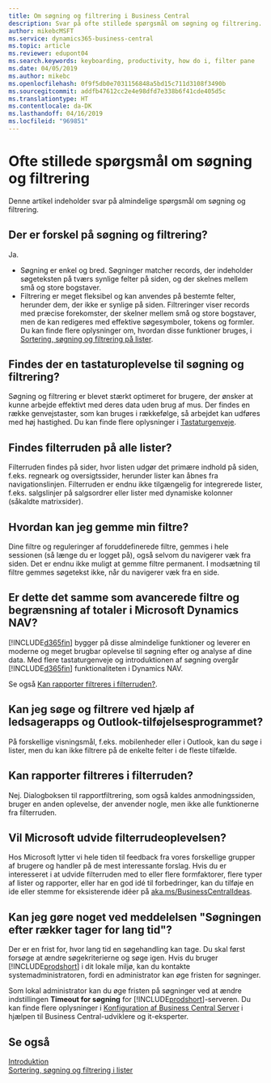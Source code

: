 ```yaml
---
title: Om søgning og filtrering i Business Central
description: Svar på ofte stillede spørgsmål om søgning og filtrering.
author: mikebcMSFT
ms.service: dynamics365-business-central
ms.topic: article
ms.reviewer: edupont04
ms.search.keywords: keyboarding, productivity, how do i, filter pane
ms.date: 04/05/2019
ms.author: mikebc
ms.openlocfilehash: 0f9f5db0e7031156848a5bd15c711d3108f3490b
ms.sourcegitcommit: addfb47612cc2e4e98dfd7e338b6f41cde405d5c
ms.translationtype: HT
ms.contentlocale: da-DK
ms.lasthandoff: 04/16/2019
ms.locfileid: "969851"
---
```

# <a name="searching-and-filtering-faq"></a>Ofte stillede spørgsmål om søgning og filtrering
Denne artikel indeholder svar på almindelige spørgsmål om søgning og filtrering.

## <a name="is-there-a-difference-between-searching-and-filtering"></a>Der er forskel på søgning og filtrering?
Ja.
- Søgning er enkel og bred. Søgninger matcher records, der indeholder søgeteksten på tværs synlige felter på siden, og der skelnes mellem små og store bogstaver.
- Filtrering er meget fleksibel og kan anvendes på bestemte felter, herunder dem, der ikke er synlige på siden. Filtreringer viser records med præcise forekomster, der skelner mellem små og store bogstaver, men de kan redigeres med effektive søgesymboler, tokens og formler. Du kan finde flere oplysninger om, hvordan disse funktioner bruges, i [Sortering, søgning og filtrering på lister](ui-enter-criteria-filters.md).

## <a name="is-there-a-keyboard-experience-for-search-and-filter"></a>Findes der en tastaturoplevelse til søgning og filtrering?
Søgning og filtrering er blevet stærkt optimeret for brugere, der ønsker at kunne arbejde effektivt med deres data uden brug af mus. Der findes en række genvejstaster, som kan bruges i rækkefølge, så arbejdet kan udføres med høj hastighed. Du kan finde flere oplysninger i [Tastaturgenveje](keyboard-shortcuts.md#KeyboardFilter).

## <a name="is-the-filter-pane-available-on-all-lists"></a>Findes filterruden på alle lister?
Filterruden findes på sider, hvor listen udgør det primære indhold på siden, f.eks. regneark og oversigtssider, herunder lister kan åbnes fra navigationslinjen. Filterruden er endnu ikke tilgængelig for integrerede lister, f.eks. salgslinjer på salgsordrer eller lister med dynamiske kolonner (såkaldte matrixsider).

## <a name="how-can-i-save-my-filters"></a>Hvordan kan jeg gemme min filtre?

Dine filtre og reguleringer af foruddefinerede filtre, gemmes i hele sessionen (så længe du er logget på), også selvom du navigerer væk fra siden. Det er endnu ikke muligt at gemme filtre permanent. I modsætning til filtre gemmes søgetekst ikke, når du navigerer væk fra en side.

## <a name="is-this-the-same-as-advanced-filters-and-limit-totals-in-microsoft-dynamics-nav"></a>Er dette det samme som avancerede filtre og begrænsning af totaler i Microsoft Dynamics NAV?

[!INCLUDE[d365fin](includes/d365fin_md.md)] bygger på disse almindelige funktioner og leverer en moderne og meget brugbar oplevelse til søgning efter og analyse af dine data. Med flere tastaturgenveje og introduktionen af søgning overgår [!INCLUDE[d365fin](includes/d365fin_md.md)] funktionaliteten i Dynamics NAV.  

Se også [Kan rapporter filtreres i filterruden?](#is-the-filter-pane-available-for-filtering-reports).  

## <a name="can-i-search-and-filter-using-the-companion-apps-and-outlook-addin"></a>Kan jeg søge og filtrere ved hjælp af ledsagerapps og Outlook-tilføjelsesprogrammet?
På forskellige visningsmål, f.eks. mobilenheder eller i Outlook, kan du søge i lister, men du kan ikke filtrere på de enkelte felter i de fleste tilfælde.

## <a name="is-the-filter-pane-available-for-filtering-reports"></a>Kan rapporter filtreres i filterruden?
Nej. Dialogboksen til rapportfiltrering, som også kaldes anmodningssiden, bruger en anden oplevelse, der anvender nogle, men ikke alle funktionerne fra filterruden.

## <a name="will-microsoft-extend-the-filter-pane-experience"></a>Vil Microsoft udvide filterrudeoplevelsen?
Hos Microsoft lytter vi hele tiden til feedback fra vores forskellige grupper af brugere og handler på de mest interessante forslag. Hvis du er interesseret i at udvide filterruden med to eller flere formfaktorer, flere typer af lister og rapporter, eller har en god idé til forbedringer, kan du tilføje en ide eller stemme for eksisterende idéer på [aka.ms/BusinessCentralIdeas](https://aka.ms/businesscentralideas).

## <a name="can-i-do-anything-about-the-searching-for-rows-is-taking-too-long-message"></a>Kan jeg gøre noget ved meddelelsen "Søgningen efter rækker tager for lang tid"?

Der er en frist for, hvor lang tid en søgehandling kan tage. Du skal først forsøge at ændre søgekriterierne og søge igen. Hvis du bruger [!INCLUDE[prodshort](includes/prodshort.md)] i dit lokale miljø, kan du kontakte systemadministratoren, fordi en administrator kan øge fristen for søgninger.

Som lokal administrator kan du øge fristen på søgninger ved at ændre indstillingen **Timeout for søgning** for [!INCLUDE[prodshort](includes/prodshort.md)]-serveren. Du kan finde flere oplysninger i [Konfiguration af Business Central Server](https://docs.microsoft.com/en-us/dynamics365/business-central/dev-itpro/administration/configure-server-instance?#Database) i hjælpen til Business Central-udviklere og it-eksperter.

## <a name="see-also"></a>Se også

[Introduktion](product-get-started.md)  
[Sortering, søgning og filtrering i lister](ui-enter-criteria-filters.md)  
